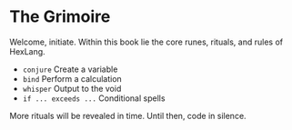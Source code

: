 # The Grimoire

Welcome, initiate. Within this book lie the core runes, rituals, and rules of HexLang.

- ```conjure``` Create a variable
- ```bind``` Perform a calculation
- ```whisper``` Output to the void
- ```if ... exceeds ...``` Conditional spells

More rituals will be revealed in time. Until then, code in silence.
